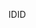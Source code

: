  <span data-ttu-id="be173-101">ID</span><span class="sxs-lookup"><span data-stu-id="be173-101">ID</span></span> 